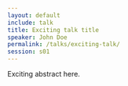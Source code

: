 ```yaml
---
layout: default
include: talk
title: Exciting talk title
speaker: John Doe
permalink: /talks/exciting-talk/
session: s01
---
```


Exciting abstract here.
